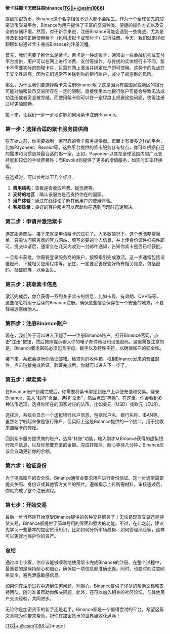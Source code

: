 **紫卡註冊卡怎麽註冊binance[[TG💪+ @esim1088](https://t.me/s/esim1088)]**

提到加密货币，Binance这个名字相信不少人都不会陌生。作为一个全球领先的加密货币交易平台，Binance为用户提供了丰富的交易种类、便捷的操作方式以及安全的存储环境。然而，对于新手来说，注册Binance可能会遇到一些挑战，尤其是涉及到如何正确使用紫卡（也叫虚拟卡或预付卡）进行注册。今天，我们就来详细聊聊如何通过紫卡完成Binance的注册流程。

首先，我们需要了解什么是紫卡。紫卡是一种虚拟卡，通常由一些金融机构或支付平台提供，用户可以在网上进行消费、支付等操作。与传统的实体银行卡不同，紫卡不需要实际的物理卡片，只需在网上激活并绑定账户即可使用。这种卡的优点在于安全性较高，因为它们通常不关联到你的银行账户，减少了被盗刷的风险。

那么，为什么我们要选择紫卡来注册Binance呢？这是因为有些国家或地区的银行可能对加密货币交易所存在一定的限制，直接使用本地银行账户可能会导致无法成功注册或者资金被冻结。而使用紫卡则可以在一定程度上规避这些问题，使得注册过程更加顺畅。

接下来，让我们一步一步地讲解如何用紫卡注册Binance。

### **第一步：选择合适的紫卡服务提供商**
在开始之前，你需要找到一家可靠的紫卡服务提供商。市面上有很多这样的平台，比如Payoneer、Revolut等。这些平台提供的紫卡服务各有特点，你可以根据自己的需求和习惯选择最合适的那一家。比如，Payoneer以其在全球范围内的广泛支持度和较低的手续费著称；而Revolut则提供了更多的增值服务，如实时汇率转换等。

在选择时，可以参考以下几个标准：
1. **费用结构**：查看是否收取年费、提现费等。
2. **支持的地区**：确认该服务是否支持你在的国家。
3. **用户体验**：通过在线评论了解其他用户的使用体验。
4. **客服质量**：良好的客户服务可以帮助你在遇到问题时迅速解决。

### **第二步：申请并激活紫卡**
选定服务商后，接下来就是申请紫卡的过程了。大多数情况下，这个步骤非常简单，只需访问服务商的官方网站，填写必要的个人信息，并上传身份证件扫描件即可。提交申请后，通常会在几天内收到一封邮件通知，告知你紫卡是否已经获批。

一旦紫卡获批，你需要登录服务商的账户，按照指引完成激活。这一步通常包括设置密码、下载相关应用程序等。记住，一定要妥善保管好所有相关信息，包括密码、验证码等，以免丢失。

### **第三步：获取紫卡信息**
激活完成后，你会获得一系列关于紫卡的信息，比如卡号、有效期、CVV码等。这些信息将用于后续的Binance注册。确保这些信息保存在一个安全的地方，不要轻易透露给他人。

### **第四步：注册Binance账户**
现在，我们终于可以进入正题了——注册Binance账户。打开Binance官网，点击“注册”按钮，然后按照提示输入你的电子邮件地址和设置密码。这里需要注意的是，Binance要求密码必须包含字母、数字以及特殊字符，以确保账户的安全性。

接下来，系统会提示你验证邮箱。检查你的收件箱，找到Binance发来的验证邮件，点击链接完成验证。验证完成后，你就可以进入下一步了。

### **第五步：绑定紫卡**
在Binance账户创建完成后，你需要将紫卡绑定到账户上以便充值和交易。登录Binance，进入“钱包”页面，选择“法币”，然后点击“存款”。在这里，你会看到多种法币选项，选择你所在的国家对应的法币，比如美元（USD）或欧元（EUR）。

选择后，系统会显示一个虚拟银行账户信息，包括账户名、银行名称、IBAN等。虽然名字听起来像是银行账户，但实际上这是Binance提供的一个接口，用于接收来自紫卡的转账。

回到紫卡服务提供商的账户，选择“转账”功能，输入刚才从Binance获得的虚拟银行账户信息，以及你想要充值的金额。完成转账后，耐心等待几分钟，Binance应该会自动更新你的余额。

### **第六步：验证身份**
为了提高账户的安全性，Binance通常会要求用户进行身份验证。这一步通常需要提交护照、身份证或其他官方文件的照片。遵循指示上传所需材料，审核通过后，你就完成了整个注册流程。

### **第七步：开始交易**
最后一步当然是开始享受Binance提供的各种交易服务了！无论是现货交易还是期货交易，Binance都提供了简单易用的界面和强大的功能。不过，在此之前，建议先学习一些基本的加密货币知识，比如如何分析市场趋势、如何管理风险等，这样可以更好地保护你的资产。

### **总结**
通过以上步骤，你应该能够顺利地使用紫卡完成Binance的注册。在整个过程中，最重要的是保持耐心和细心，确保每一项信息都准确无误。同时，也要时刻注意网络安全，避免泄露敏感信息。

如果你在注册过程中遇到任何问题，别担心，Binance提供了详尽的帮助文档和支持团队，随时准备帮助你解决问题。此外，还可以加入相关的社区论坛，与其他用户交流经验，共同进步。

无论你是加密货币的新手还是老手，Binance都是一个值得尝试的平台。希望这篇文章能为你带来帮助，祝你在加密货币的世界里收获满满！

[[TG💪+ @esim1088](https://t.me/s/esim1088) ![Image](https://i.postimg.cc/4NQfJmqS/Snipaste-2025-05-13-00-14-12.png)]